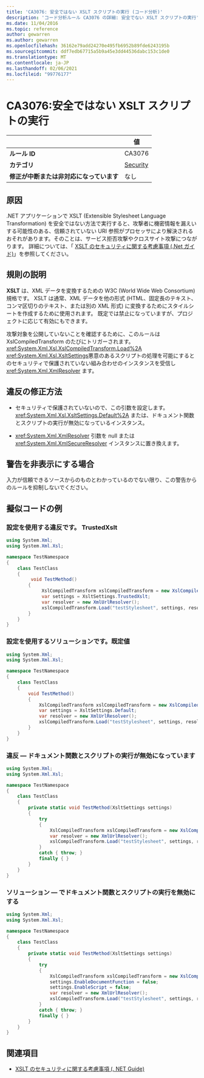 ```yaml
---
title: 'CA3076: 安全ではない XSLT スクリプトの実行 (コード分析)'
description: 'コード分析ルール CA3076 の詳細: 安全でない XSLT スクリプトの実行'
ms.date: 11/04/2016
ms.topic: reference
author: gewarren
ms.author: gewarren
ms.openlocfilehash: 36162e79add24270e495fb6952b89fde6243195b
ms.sourcegitcommit: ddf7edb67715a5b9a45e3dd44536dabc153c1de0
ms.translationtype: MT
ms.contentlocale: ja-JP
ms.lasthandoff: 02/06/2021
ms.locfileid: "99776177"
---
```

# <a name="ca3076-insecure-xslt-script-execution"></a>CA3076:安全ではない XSLT スクリプトの実行

| | 値 |
|-|-|
| **ルール ID** |CA3076|
| **カテゴリ** |[Security](security-warnings.md)|
| **修正が中断または非対応になっています** |なし|

## <a name="cause"></a>原因

.NET アプリケーションで XSLT (Extensible Stylesheet Language Transformation) を安全ではない方法で実行すると、攻撃者に機密情報を漏えいする可能性のある、信頼されていない URI 参照がプロセッサにより解決されるおそれがあります。そのことは、サービス拒否攻撃やクロスサイト攻撃につながります。 詳細については、「 [XSLT のセキュリティに関する考慮事項 (.Net ガイド)](../../../standard/data/xml/xslt-security-considerations.md)」を参照してください。

## <a name="rule-description"></a>規則の説明

**XSLT** は、XML データを変換するための W3C (World Wide Web Consortium) 規格です。 XSLT は通常、XML データを他の形式 (HTML、固定長のテキスト、コンマ区切りのテキスト、または別の XML 形式) に変換するためにスタイルシートを作成するために使用されます。 既定では禁止になっていますが、プロジェクトに応じて有効にもできます。

攻撃対象を公開していないことを確認するために、このルールは XslCompiledTransform のたびにトリガーされます。<xref:System.Xml.Xsl.XslCompiledTransform.Load%2A> <xref:System.Xml.Xsl.XsltSettings>悪意のあるスクリプトの処理を可能にするとのセキュリティで保護されていない組み合わせのインスタンスを受信し <xref:System.Xml.XmlResolver> ます。

## <a name="how-to-fix-violations"></a>違反の修正方法

- セキュリティで保護されていないので、この引数を設定します。<xref:System.Xml.Xsl.XsltSettings.Default%2A> または、ドキュメント関数とスクリプトの実行が無効になっているインスタンス。

- <xref:System.Xml.XmlResolver> 引数を null または <xref:System.Xml.XmlSecureResolver> インスタンスに置き換えます。

## <a name="when-to-suppress-warnings"></a>警告を非表示にする場合

入力が信頼できるソースからのものとわかっているのでない限り、この警告からのルールを抑制しないでください。

## <a name="pseudo-code-examples"></a>擬似コードの例

### <a name="violation-that-uses-xsltsettingstrustedxslt"></a>設定を使用する違反です。 TrustedXslt

```csharp
using System.Xml;
using System.Xml.Xsl;

namespace TestNamespace
{
    class TestClass
    {
         void TestMethod()
        {
             XslCompiledTransform xslCompiledTransform = new XslCompiledTransform();
             var settings = XsltSettings.TrustedXslt;
             var resolver = new XmlUrlResolver();
             xslCompiledTransform.Load("testStylesheet", settings, resolver); // warn
        }
    }
}
```

### <a name="solution-that-uses-xsltsettingsdefault"></a>設定を使用するソリューションです。既定値

```csharp
using System.Xml;
using System.Xml.Xsl;

namespace TestNamespace
{
    class TestClass
    {
        void TestMethod()
        {
            XslCompiledTransform xslCompiledTransform = new XslCompiledTransform();
            var settings = XsltSettings.Default;
            var resolver = new XmlUrlResolver();
            xslCompiledTransform.Load("testStylesheet", settings, resolver);
        }
    }
}
```

### <a name="violationmdashdocument-function-and-script-execution-not-disabled"></a>違反 &mdash; ドキュメント関数とスクリプトの実行が無効になっています

```csharp
using System.Xml;
using System.Xml.Xsl;

namespace TestNamespace
{
    class TestClass
    {
        private static void TestMethod(XsltSettings settings)
        {
            try
            {
                XslCompiledTransform xslCompiledTransform = new XslCompiledTransform();
                var resolver = new XmlUrlResolver();
                xslCompiledTransform.Load("testStylesheet", settings, resolver); // warn
            }
            catch { throw; }
            finally { }
        }
    }
}
```

### <a name="solutionmdashdisable-document-function-and-script-execution"></a>ソリューション &mdash; でドキュメント関数とスクリプトの実行を無効にする

```csharp
using System.Xml;
using System.Xml.Xsl;

namespace TestNamespace
{
    class TestClass
    {
        private static void TestMethod(XsltSettings settings)
        {
            try
            {
                XslCompiledTransform xslCompiledTransform = new XslCompiledTransform();
                settings.EnableDocumentFunction = false;
                settings.EnableScript = false;
                var resolver = new XmlUrlResolver();
                xslCompiledTransform.Load("testStylesheet", settings, resolver);
            }
            catch { throw; }
            finally { }
        }
    }
}
```

## <a name="see-also"></a>関連項目

- [XSLT のセキュリティに関する考慮事項 (. NET Guide)](../../../standard/data/xml/xslt-security-considerations.md)
